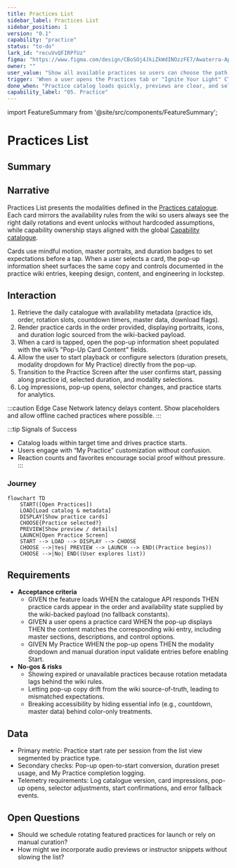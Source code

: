 ```yaml
---
title: Practices List
sidebar_label: Practices List
sidebar_position: 1
version: "0.1"
capability: "practice"
status: "to-do"
lark_id: "recuVvQFIRPfUz"
figma: "https://www.figma.com/design/CBoSOj4JkiZkWdINOzzFE7/Awaterra-App-UIUX?node-id=48-24"
owner: ""
user_value: "Show all available practices so users can choose the path that fits"
trigger: 'When a user opens the Practices tab or "Ignite Your Light" CTA'
done_when: "Practice catalog loads quickly, previews are clear, and selections lead to the correct practice screen"
capability_label: "05. Practice"
---
```


import FeatureSummary from '@site/src/components/FeatureSummary';

# Practices List

## Summary

<FeatureSummary />

## Narrative
Practices List presents the modalities defined in the [Practices catalogue](/docs/wiki/practices/). Each card mirrors the availability rules from the wiki so users always see the right daily rotations and event unlocks without hardcoded assumptions, while capability ownership stays aligned with the global [Capability catalogue](/docs/wiki/capabilities/).

Cards use mindful motion, master portraits, and duration badges to set expectations before a tap. When a user selects a card, the pop-up information sheet surfaces the same copy and controls documented in the practice wiki entries, keeping design, content, and engineering in lockstep.

## Interaction
1. Retrieve the daily catalogue with availability metadata (practice ids, order, rotation slots, countdown timers, master data, download flags).
2. Render practice cards in the order provided, displaying portraits, icons, and duration logic sourced from the wiki-backed payload.
3. When a card is tapped, open the pop-up information sheet populated with the wiki’s "Pop-Up Card Content" fields.
4. Allow the user to start playback or configure selectors (duration presets, modality dropdown for My Practice) directly from the pop-up.
5. Transition to the Practice Screen after the user confirms start, passing along practice id, selected duration, and modality selections.
6. Log impressions, pop-up opens, selector changes, and practice starts for analytics.

:::caution Edge Case
Network latency delays content. Show placeholders and allow offline cached practices where possible.
:::

:::tip Signals of Success
- Catalog loads within target time and drives practice starts.
- Users engage with “My Practice” customization without confusion.
- Reaction counts and favorites encourage social proof without pressure.
:::

### Journey

```mermaid
flowchart TD
    START([Open Practices])
    LOAD[Load catalog & metadata]
    DISPLAY[Show practice cards]
    CHOOSE{Practice selected?}
    PREVIEW[Show preview / details]
    LAUNCH[Open Practice Screen]
    START --> LOAD --> DISPLAY --> CHOOSE
    CHOOSE -->|Yes| PREVIEW --> LAUNCH --> END((Practice begins))
    CHOOSE -->|No| END((User explores list))
```

## Requirements
- **Acceptance criteria**
  - GIVEN the feature loads WHEN the catalogue API responds THEN practice cards appear in the order and availability state supplied by the wiki-backed payload (no fallback constants).
  - GIVEN a user opens a practice card WHEN the pop-up displays THEN the content matches the corresponding wiki entry, including master sections, descriptions, and control options.
  - GIVEN My Practice WHEN the pop-up opens THEN the modality dropdown and manual duration input validate entries before enabling Start.
- **No-gos & risks**
  - Showing expired or unavailable practices because rotation metadata lags behind the wiki rules.
  - Letting pop-up copy drift from the wiki source-of-truth, leading to mismatched expectations.
  - Breaking accessibility by hiding essential info (e.g., countdown, master data) behind color-only treatments.

## Data
- Primary metric: Practice start rate per session from the list view segmented by practice type.
- Secondary checks: Pop-up open-to-start conversion, duration preset usage, and My Practice completion logging.
- Telemetry requirements: Log catalogue version, card impressions, pop-up opens, selector adjustments, start confirmations, and error fallback events.

## Open Questions
- Should we schedule rotating featured practices for launch or rely on manual curation?
- How might we incorporate audio previews or instructor snippets without slowing the list?
